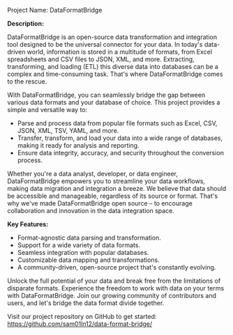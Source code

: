 Project Name: DataFormatBridge

**Description:**

DataFormatBridge is an open-source data transformation and integration tool designed to be the universal connector for your data. In today's data-driven world, information is stored in a multitude of formats, from Excel spreadsheets and CSV files to JSON, XML, and more. Extracting, transforming, and loading (ETL) this diverse data into databases can be a complex and time-consuming task. That's where DataFormatBridge comes to the rescue.

With DataFormatBridge, you can seamlessly bridge the gap between various data formats and your database of choice. This project provides a simple and versatile way to:

- Parse and process data from popular file formats such as Excel, CSV, JSON, XML, TSV, YAML, and more.
- Transfer, transform, and load your data into a wide range of databases, making it ready for analysis and reporting.
- Ensure data integrity, accuracy, and security throughout the conversion process.

Whether you're a data analyst, developer, or data engineer, DataFormatBridge empowers you to streamline your data workflows, making data migration and integration a breeze. We believe that data should be accessible and manageable, regardless of its source or format. That's why we've made DataFormatBridge open source – to encourage collaboration and innovation in the data integration space.

**Key Features:**

- Format-agnostic data parsing and transformation.
- Support for a wide variety of data formats.
- Seamless integration with popular databases.
- Customizable data mapping and transformations.
- A community-driven, open-source project that's constantly evolving.

Unlock the full potential of your data and break free from the limitations of disparate formats. Experience the freedom to work with data on your terms with DataFormatBridge. Join our growing community of contributors and users, and let's bridge the data format divide together.

Visit our project repository on GitHub to get started: https://github.com/sam01ln12/data-format-bridge/
